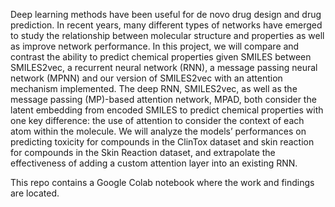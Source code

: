 Deep learning methods have been useful for de novo drug design and drug prediction. In recent years, many different types of networks have emerged to study 
the relationship between molecular structure and properties as well as improve network performance. In this project, we will compare and contrast the 
ability to predict chemical properties given SMILES between SMILES2vec, a recurrent neural network (RNN), a message passing neural network (MPNN) and our 
version of SMILES2vec with an attention mechanism implemented. The deep RNN, SMILES2vec, as well as the message passing (MP)-based attention network, MPAD, 
both consider the latent embedding from encoded SMILES to predict chemical properties with one key difference: the use of attention to consider the context 
of each atom within the molecule. We will analyze the models’ performances on predicting toxicity for compounds in the ClinTox dataset and skin reaction 
for compounds in the Skin Reaction dataset, and extrapolate the effectiveness of adding a custom attention layer into an existing RNN. 

This repo contains a Google Colab notebook where the work and findings are located. 
